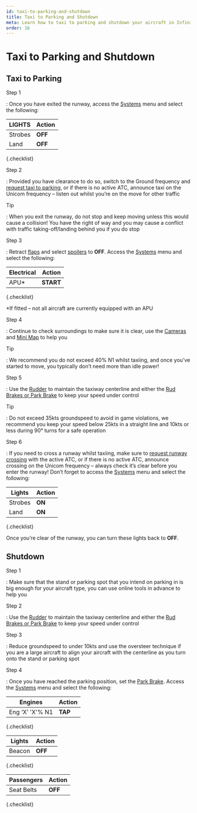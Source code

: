 ```yaml
---
id: taxi-to-parking-and-shutdown
title: Taxi to Parking and Shutdown
meta: Learn how to taxi to parking and shutdown your aircraft in Infinite Flight.
order: 16
---
```


# Taxi to Parking and Shutdown



## Taxi to Parking

Step 1

: Once you have exited the runway, access the [Systems](https://infiniteflight.com/guide/getting-started/pilot-user-interface/systems#systems) menu and select the following:



| LIGHTS  | Action  |
| ------- | ------- |
| Strobes | **OFF** |
| Land    | **OFF** |

{.checklist} 



Step 2

: Provided you have clearance to do so, switch to the Ground frequency and [request taxi to parking](/guide/flying-guide/atc-communication/landing-and-taxi-to-parking#taxi-to-parking-communication-summary), or if there is no active ATC, announce taxi on the Unicom frequency – listen out whilst you’re on the move for other traffic



Tip

: When you exit the runway, do not stop and keep moving unless this would cause a collision! You have the right of way and you may cause a conflict with traffic taking-off/landing behind you if you do stop



Step 3

: Retract [flaps](/guide/getting-started/pilot-user-interface/flight-controls#flight-controls) and select [spoilers](/guide/getting-started/pilot-user-interface/flight-controls#flight-controls) to **OFF**. Access the [Systems](/guide/getting-started/pilot-user-interface/systems#systems) menu and select the following:



| Electrical | Action    |
| ---------- | --------- |
| APU*       | **START** |

{.checklist}



*If fitted – not all aircraft are currently equipped with an APU



Step 4

: Continue to check surroundings to make sure it is clear, use the [Cameras](/guide/getting-started/pilot-user-interface/cameras#camera) and [Mini Map](/guide/getting-started/pilot-user-interface/flight-planning#mini-map) to help you

 

Tip

:   We recommend you do not exceed 40% N1 whilst taxiing, and once you’ve started to move, you typically don’t need more than idle power!

 

Step 5

: Use the [Rudder](/guide/getting-started/pilot-user-interface/flight-controls#flight-controls) to maintain the taxiway centerline and either the [Rud Brakes or Park Brake](/guide/getting-started/pilot-user-interface/flight-controls#flight-controls) to keep your speed under control

 

Tip

:   Do not exceed 35kts groundspeed to avoid in game violations, we recommend you keep your speed below 25kts in a straight line and 10kts or less during 90° turns for a safe operation

 

Step 6

: If you need to cross a runway whilst taxiing, make sure to [request runway crossing](/guide/flying-guide/atc-communication/atis-pushback-and-taxi#pilot-to-ground-controller-communication-table) with the active ATC, or if there is no active ATC, announce crossing on the Unicom frequency – always check it’s clear before you enter the runway! Don’t forget to access the [Systems](/guide/getting-started/pilot-user-interface/systems#systems) menu and select the following:

 

| Lights  | Action |
| ------- | ------ |
| Strobes | **ON** |
| Land    | **ON** |

{.checklist}

 

Once you’re clear of the runway, you can turn these lights back to **OFF**.

 

## Shutdown

Step 1

: Make sure that the stand or parking spot that you intend on parking in is big enough for your aircraft type, you can use online tools in advance to help you



Step 2

: Use the [Rudder](/guide/getting-started/pilot-user-interface/flight-controls#flight-controls) to maintain the taxiway centerline and either the [Rud Brakes or Park Brake](/guide/getting-started/pilot-user-interface/flight-controls#flight-controls) to keep your speed under control



Step 3

: Reduce groundspeed to under 10kts and use the oversteer technique if you are a large aircraft to align your aircraft with the centerline as you turn onto the stand or parking spot



Step 4

: Once you have reached the parking position, set the [Park Brake](/guide/getting-started/pilot-user-interface/flight-controls#flight-controls). Access the [Systems](/guide/getting-started/pilot-user-interface/systems#systems) menu and select the following:

 

| Engines         | Action  |
| --------------- | ------- |
| Eng ‘X’ 'X'% N1 | **TAP** |

{.checklist}



| Lights | Action  |
| ------ | ------- |
| Beacon | **OFF** |

{.checklist}




| Passengers | Action  |
| ---------- | ------- |
| Seat Belts | **OFF** |

{.checklist}